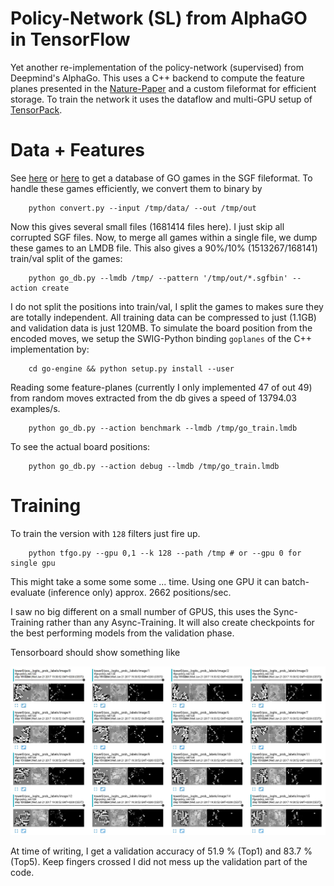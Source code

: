 # Policy-Network (SL) from AlphaGO in TensorFlow

Yet another re-implementation of the policy-network (supervised) from Deepmind's AlphaGo. This uses a C++ backend to compute the feature planes presented in the [Nature-Paper](https://gogameguru.com/i/2016/03/deepmind-mastering-go.pdf) and a custom fileformat for efficient storage. To train the network it uses the dataflow and multi-GPU setup of [TensorPack](https://github.com/ppwwyyxx/tensorpack).


# Data + Features

See [here](https://u-go.net/gamerecords/) or [here](https://www.u-go.net/gamerecords-4d/) to get a database of GO games in the SGF fileformat. To handle these games efficiently, we convert them to binary by

        python convert.py --input /tmp/data/ --out /tmp/out

Now this gives several small files (1681414 files here). I just skip all corrupted SGF files. Now, to merge all games within a single file, we dump these games to an LMDB file. This also gives a 90%/10% (1513267/168141) train/val split of the games:

        python go_db.py --lmdb /tmp/ --pattern '/tmp/out/*.sgfbin' --action create

I do not split the positions into train/val, I split the games to makes sure they are totally independent. All training data can be compressed to just (1.1GB) and validation data is just 120MB. 
To simulate the board position from the encoded moves, we setup the SWIG-Python binding `goplanes` of the C++ implementation by:

        cd go-engine && python setup.py install --user

Reading some feature-planes (currently I only implemented 47 of out 49) from random moves extracted from the db gives a speed of 13794.03 examples/s.

        python go_db.py --action benchmark --lmdb /tmp/go_train.lmdb

To see the actual board positions:

        python go_db.py --action debug --lmdb /tmp/go_train.lmdb

# Training 

To train the version with `128` filters just fire up. 

        python tfgo.py --gpu 0,1 --k 128 --path /tmp # or --gpu 0 for single gpu

This might take a some some some ... time. Using one GPU it can batch-evaluate (inference only) approx. 2662 positions/sec.

I saw no big different on a small number of GPUS, this uses the Sync-Training rather than any Async-Training. It will also create checkpoints for the best performing models from the validation phase.

Tensorboard should show something like

![sample](tb.jpg)

At time of writing, I get a validation accuracy of 51.9 % (Top1) and 83.7 % (Top5). Keep fingers crossed I did not mess up the validation part of the code.